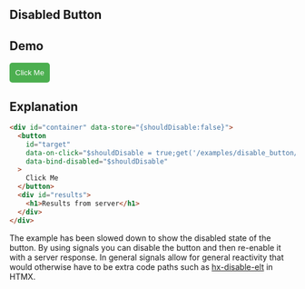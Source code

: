 ## Disabled Button

## Demo

<style>
    #target {
      padding: 10px;
      background-color: #4CAF50;
      color: white;
      border: none;
      cursor: pointer;
      border-radius: 5px;
    }
    #target[disabled] {
      opacity: 0.25;
      cursor: not-allowed;
    }
</style>

<div id="container" data-store="{shouldDisable:false}">
  <button
    id="target"
    data-on-click="$shouldDisable = true;get('/examples/disable_button/data')"
    data-bind-disabled="$shouldDisable"
  >Click Me</button>
</div>

## Explanation

```html
<div id="container" data-store="{shouldDisable:false}">
  <button
    id="target"
    data-on-click="$shouldDisable = true;get('/examples/disable_button/data')"
    data-bind-disabled="$shouldDisable"
  >
    Click Me
  </button>
  <div id="results">
    <h1>Results from server</h1>
  </div>
</div>
```

The example has been slowed down to show the disabled state of the button. By using signals you can disable the button and then re-enable it with a server response. In general signals allow for general reactivity that would otherwise have to be extra code paths such as [hx-disable-elt](https://htmx.org/attributes/hx-disable-elt/) in HTMX.
